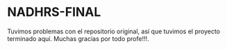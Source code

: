 # NADHRS-FINAL
Tuvimos problemas con el repositorio original, así que tuvimos el proyecto terminado aquí. 
Muchas gracias por todo profe!!!.
